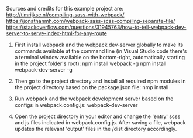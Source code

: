 
Sources and credits for this example project are:
http://timrijkse.nl/compiling-sass-with-webpack/ 
https://jonathanmh.com/webpack-sass-scss-compiling-separate-file/
https://stackoverflow.com/questions/31945763/how-to-tell-webpack-dev-server-to-serve-index-html-for-any-route 

1. First install webpack and the webpack dev-server globally to make its commands available at the command line
(in Visual Studio code there's a terminal window available on the bottom-right, automatically starting in the project folder's root):
npm install webpack -g
npm install webpack-dev-server -g

2. Then go to the project directory and install all required npm modules in the project directory based on the package.json file:
nmp install

3. Run webpack and the webpack development server based on the configs in webpack.config.js:
webpack-dev-server

4. Open the project directory in your editor and change the 'entry' scss and js files indicated in webpack.config.js.
After saving a file, webpack updates the relevant 'output' files in the /dist directory accordingly.
